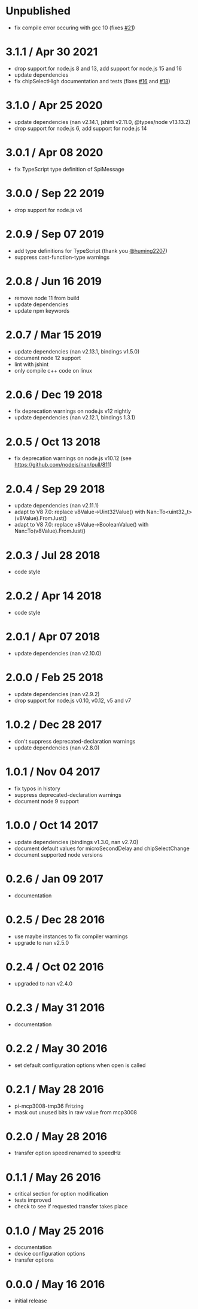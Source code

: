 Unpublished
===========

  * fix compile error occuring with gcc 10 (fixes [#21](https://github.com/fivdi/spi-device/issues/21))

3.1.1 / Apr 30 2021
===================

  * drop support for node.js 8 and 13, add support for node.js 15 and 16
  * update dependencies
  * fix chipSelectHigh documentation and tests (fixes [#16](https://github.com/fivdi/spi-device/issues/16) and [#18](https://github.com/fivdi/spi-device/issues/18))

3.1.0 / Apr 25 2020
===================

  * update dependencies (nan v2.14.1, jshint v2.11.0, @types/node v13.13.2)
  * drop support for node.js 6, add support for node.js 14


3.0.1 / Apr 08 2020
===================

  * fix TypeScript type definition of SpiMessage

3.0.0 / Sep 22 2019
===================

  * drop support for node.js v4

2.0.9 / Sep 07 2019
===================

  * add type definitions for TypeScript (thank you [@huming2207](https://github.com/huming2207))
  * suppress cast-function-type warnings

2.0.8 / Jun 16 2019
===================

  * remove node 11 from build
  * update dependencies
  * update npm keywords

2.0.7 / Mar 15 2019
===================

  * update dependencies (nan v2.13.1, bindings v1.5.0)
  * document node 12 support
  * lint with jshint
  * only compile c++ code on linux

2.0.6 / Dec 19 2018
===================

  * fix deprecation warnings on node.js v12 nightly
  * update dependencies (nan v2.12.1, bindings 1.3.1)

2.0.5 / Oct 13 2018
===================

  * fix deprecation warnings on node.js v10.12 (see https://github.com/nodejs/nan/pull/811)

2.0.4 / Sep 29 2018
===================

  * update dependencies (nan v2.11.1)
  * adapt to V8 7.0: replace v8Value->Uint32Value() with Nan::To<uint32_t>(v8Value).FromJust()
  * adapt to V8 7.0: replace v8Value->BooleanValue() with Nan::To<bool>(v8Value).FromJust()

2.0.3 / Jul 28 2018
===================

  * code style

2.0.2 / Apr 14 2018
===================

  * code style

2.0.1 / Apr 07 2018
===================

  * update dependencies (nan v2.10.0)

2.0.0 / Feb 25 2018
===================

  * update dependencies (nan v2.9.2)
  * drop support for node.js v0.10, v0.12, v5 and v7

1.0.2 / Dec 28 2017
===================

  * don't suppress deprecated-declaration warnings
  * update dependencies (nan v2.8.0)

1.0.1 / Nov 04 2017
===================

  * fix typos in history
  * suppress deprecated-declaration warnings
  * document node 9 support

1.0.0 / Oct 14 2017
===================

  * update dependencies (bindings v1.3.0, nan v2.7.0)
  * document default values for microSecondDelay and chipSelectChange
  * document supported node versions

0.2.6 / Jan 09 2017
===================

  * documentation

0.2.5 / Dec 28 2016
===================

  * use maybe instances to fix compiler warnings
  * upgrade to nan v2.5.0

0.2.4 / Oct 02 2016
===================

  * upgraded to nan v2.4.0

0.2.3 / May 31 2016
===================

  * documentation

0.2.2 / May 30 2016
===================

  * set default configuration options when open is called

0.2.1 / May 28 2016
===================

  * pi-mcp3008-tmp36 Fritzing
  * mask out unused bits in raw value from mcp3008

0.2.0 / May 28 2016
===================

  * transfer option speed renamed to speedHz

0.1.1 / May 26 2016
===================

  * critical section for option modification
  * tests improved
  * check to see if requested transfer takes place

0.1.0 / May 25 2016
===================

  * documentation
  * device configuration options
  * transfer options

0.0.0 / May 16 2016
===================

  * initial release

